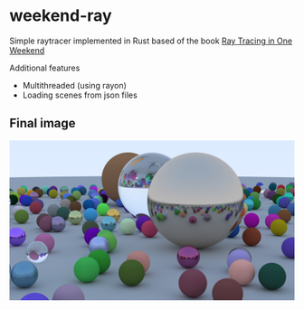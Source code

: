 # weekend-ray

Simple raytracer implemented in Rust based of the book
[Ray Tracing in One Weekend](https://raytracing.github.io/books/RayTracingInOneWeekend.html)

Additional features

+ Multithreaded (using rayon)
+ Loading scenes from json files

## Final image

![final image](final.png)
